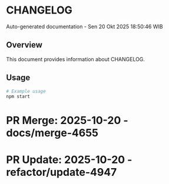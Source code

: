 # CHANGELOG

Auto-generated documentation - Sen 20 Okt 2025 18:50:46 WIB

## Overview

This document provides information about CHANGELOG.

## Usage

```bash
# Example usage
npm start
```

# PR Merge: 2025-10-20 - docs/merge-4655

# PR Update: 2025-10-20 - refactor/update-4947
